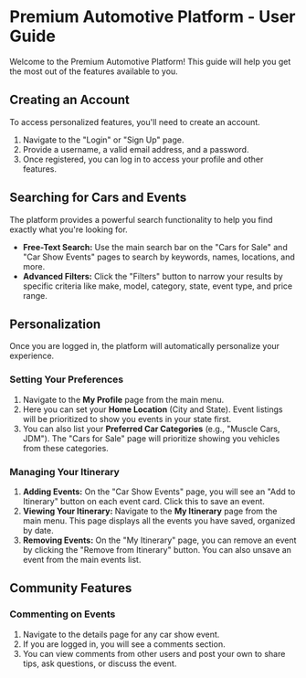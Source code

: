 # Premium Automotive Platform - User Guide

Welcome to the Premium Automotive Platform! This guide will help you get the most out of the features available to you.

## Creating an Account

To access personalized features, you'll need to create an account.
1.  Navigate to the "Login" or "Sign Up" page.
2.  Provide a username, a valid email address, and a password.
3.  Once registered, you can log in to access your profile and other features.

## Searching for Cars and Events

The platform provides a powerful search functionality to help you find exactly what you're looking for.
- **Free-Text Search:** Use the main search bar on the "Cars for Sale" and "Car Show Events" pages to search by keywords, names, locations, and more.
- **Advanced Filters:** Click the "Filters" button to narrow your results by specific criteria like make, model, category, state, event type, and price range.

## Personalization

Once you are logged in, the platform will automatically personalize your experience.

### Setting Your Preferences
1.  Navigate to the **My Profile** page from the main menu.
2.  Here you can set your **Home Location** (City and State). Event listings will be prioritized to show you events in your state first.
3.  You can also list your **Preferred Car Categories** (e.g., "Muscle Cars, JDM"). The "Cars for Sale" page will prioritize showing you vehicles from these categories.

### Managing Your Itinerary
1.  **Adding Events:** On the "Car Show Events" page, you will see an "Add to Itinerary" button on each event card. Click this to save an event.
2.  **Viewing Your Itinerary:** Navigate to the **My Itinerary** page from the main menu. This page displays all the events you have saved, organized by date.
3.  **Removing Events:** On the "My Itinerary" page, you can remove an event by clicking the "Remove from Itinerary" button. You can also unsave an event from the main events list.

## Community Features

### Commenting on Events
1.  Navigate to the details page for any car show event.
2.  If you are logged in, you will see a comments section.
3.  You can view comments from other users and post your own to share tips, ask questions, or discuss the event.

